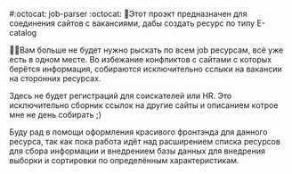 #:octocat: job-parser :octocat:
🦖Этот проэкт предназначен для соединения сайтов с вакансиями, дабы создать ресурс по типу E-catalog

🧑‍💼Вам больше не будет нужно рыскать по всем job ресурсам, всё уже есть в одном месте.
Во избежание конфликтов с сайтами с которых берётся информация, собираются исключительно сслыки на вакансии на сторонних ресурсах.

Здесь не будет регистраций для соискателей или HR. Это исключительно сборник ссылок на другие сайты и описанием котрое мне не день собирать ;)

Буду рад в помощи оформления красивого фронтэнда для данного ресурса, так как пока работа идёт над расширением списка ресурсов для сбора информации
и внедрением базы данных для внедрения выборки и сортировки по определённым характеристикам.
